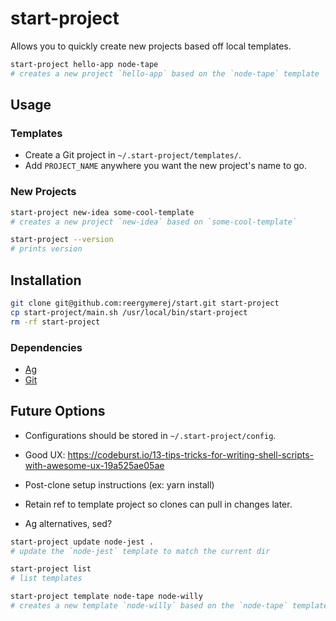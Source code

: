 # start-project

Allows you to quickly create new projects based off local templates.


```sh
start-project hello-app node-tape
# creates a new project `hello-app` based on the `node-tape` template
```



## Usage

### Templates

* Create a Git project in `~/.start-project/templates/`.
* Add `PROJECT_NAME` anywhere you want the new project's name to go.




### New Projects

```sh
start-project new-idea some-cool-template
# creates a new project `new-idea` based on `some-cool-template`
```



```sh
start-project --version
# prints version
```


## Installation

```sh
git clone git@github.com:reergymerej/start.git start-project
cp start-project/main.sh /usr/local/bin/start-project
rm -rf start-project
```


### Dependencies

* [Ag](https://github.com/ggreer/the_silver_searcher)
* [Git](https://git-scm.com/)





## Future Options

* Configurations should be stored in `~/.start-project/config`.

* Good UX: https://codeburst.io/13-tips-tricks-for-writing-shell-scripts-with-awesome-ux-19a525ae05ae

* Post-clone setup instructions (ex: yarn install)

* Retain ref to template project so clones can pull in changes later.

* Ag alternatives, sed?


```sh
start-project update node-jest .
# update the `node-jest` template to match the current dir
```

```sh
start-project list
# list templates
```

```sh
start-project template node-tape node-willy
# creates a new template `node-willy` based on the `node-tape` template
```
